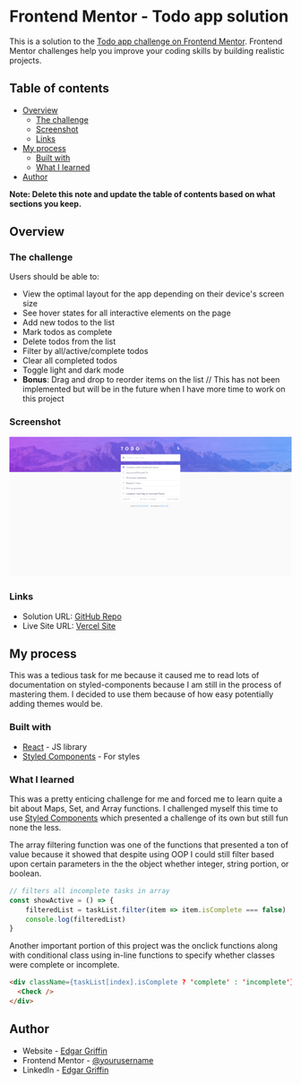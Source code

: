 # Frontend Mentor - Todo app solution

This is a solution to the [Todo app challenge on Frontend Mentor](https://www.frontendmentor.io/challenges/todo-app-Su1_KokOW). Frontend Mentor challenges help you improve your coding skills by building realistic projects. 

## Table of contents

- [Overview](#overview)
  - [The challenge](#the-challenge)
  - [Screenshot](#screenshot)
  - [Links](#links)
- [My process](#my-process)
  - [Built with](#built-with)
  - [What I learned](#what-i-learned)
- [Author](#author)

**Note: Delete this note and update the table of contents based on what sections you keep.**

## Overview

### The challenge

Users should be able to:

- View the optimal layout for the app depending on their device's screen size 
- See hover states for all interactive elements on the page
- Add new todos to the list
- Mark todos as complete
- Delete todos from the list
- Filter by all/active/complete todos
- Clear all completed todos
- Toggle light and dark mode
- **Bonus**: Drag and drop to reorder items on the list // This has not been implemented but will be in the future when I have more time to work on this project

### Screenshot

![](./src/images/screenshot.png)

### Links

- Solution URL: [GitHub Repo](https://github.com/edgarcgriffinjr/Todo-List-FEM)
- Live Site URL: [Vercel Site](https://todo-list-fem.vercel.app/)

## My process

This was a tedious task for me because it caused me to read lots of documentation on styled-components because I am still in the process of mastering them. I decided to use them because of how easy potentially adding themes would be. 

### Built with

- [React](https://reactjs.org/) - JS library
- [Styled Components](https://styled-components.com/) - For styles

### What I learned

This was a pretty enticing challenge for me and forced me to learn quite a bit about Maps, Set, and Array functions. I challenged myself this time to use  [Styled Components](https://styled-components.com/) which presented a challenge of its own but still fun none the less. 

The array filtering function was one of the functions that presented a ton of value because it showed that despite using OOP I could still filter based upon certain parameters in the the object whether integer, string portion, or boolean.

```js
// filters all incomplete tasks in array
const showActive = () => {
    filteredList = taskList.filter(item => item.isComplete === false)
    console.log(filteredList)
}
```

Another important portion of this project was the onclick functions along with conditional class using in-line functions to specify whether classes were complete or incomplete. 

```html
<div className={taskList[index].isComplete ? 'complete' : 'incomplete'} onClick={() => toggleComplete(index)}>  // this is an example of a condition className using an if function as well as a inline function that passes a variable out
  <Check />
</div>
```

## Author

- Website - [Edgar Griffin](https://edgargriffin.com)
- Frontend Mentor - [@yourusername](https://www.frontendmentor.io/profile/edgarcgriffinjr)
- LinkedIn - [Edgar Griffin](https://www.linkedin.com/in/edgarcgriffinjr/)
